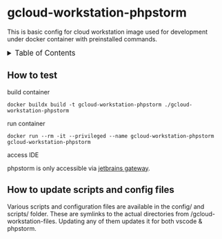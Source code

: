 <!-- markdownlint-disable MD041 -->
<!-- markdownlint-disable MD033 -->
<!-- markdownlint-disable MD028 -->

<!-- PROJECT SHIELDS -->
<!--
*** I'm using markdown "reference style" links for readability.
*** Reference links are enclosed in brackets [ ] instead of parentheses ( ).
*** See the bottom of this document for the declaration of the reference variables
*** for contributors-url, forks-url, etc. This is an optional, concise syntax you may use.
*** https://www.markdownguide.org/basic-syntax/#reference-style-links
-->

# gcloud-workstation-phpstorm

This is basic config for cloud workstation image used for development under docker container with preinstalled commands.

<details>
  <summary style="font-size:1.2em;">Table of Contents</summary>
<!-- START doctoc generated TOC please keep comment here to allow auto update -->
<!-- DON'T EDIT THIS SECTION, INSTEAD RE-RUN doctoc TO UPDATE -->

- [How to test](#how-to-test)
- [How to update scripts and config files](#how-to-update-scripts-and-config-files)

<!-- END doctoc generated TOC please keep comment here to allow auto update -->
</details>

## How to test

build container

```console
docker buildx build -t gcloud-workstation-phpstorm ./gcloud-workstation-phpstorm
```

run container

```console
docker run --rm -it --privileged --name gcloud-workstation-phpstorm gcloud-workstation-phpstorm
```

access IDE

phpstorm is only accessible via [jetbrains gateway][jetbrains-gateway].

## How to update scripts and config files

Various scripts and configuration files are available in the config/ and scripts/ folder. These are symlinks to the actual directories from /gcloud-workstation-files. Updating any of them updates it for both vscode & phpstorm.

<!-- MARKDOWN LINKS & IMAGES -->
<!-- https://www.markdownguide.org/basic-syntax/#reference-style-links -->

<!-- Links -->

[jetbrains-gateway]: https://www.jetbrains.com/remote-development/gateway/

<!-- Badges -->

